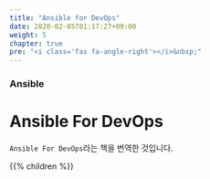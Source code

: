 ```yaml
---
title: "Ansible for DevOps"
date: 2020-02-05T01:17:27+09:00
weight: 5
chapter: true
pre: "<i class='fas fa-angle-right'></i>&nbsp;"
---
```


### Ansible

# Ansible For DevOps

`Ansible For DevOps`라는 책을 번역한 것입니다.

{{% children %}}
